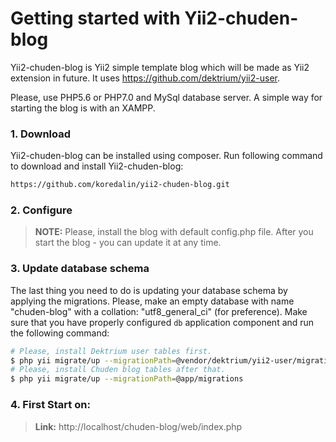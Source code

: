 # Getting started with Yii2-chuden-blog
Yii2-chuden-blog is Yii2 simple template blog which will be made as Yii2 extension in future. It uses https://github.com/dektrium/yii2-user.

Please, use PHP5.6 or PHP7.0 and MySql database server.
A simple way for starting the blog is with an XAMPP.

### 1. Download
Yii2-chuden-blog can be installed using composer. Run following command to download and
install Yii2-chuden-blog:

```bash
https://github.com/koredalin/yii2-chuden-blog.git
```

### 2. Configure
> **NOTE:** Please, install the blog with default config.php file.
After you start the blog - you can update it at any time.

### 3. Update database schema
The last thing you need to do is updating your database schema by applying the
migrations. Please, make an empty database with name "chuden-blog" with a collation: "utf8_general_ci" (for preference). Make sure that you have properly configured `db` application component
and run the following command:

```bash
# Please, install Dektrium user tables first.
$ php yii migrate/up --migrationPath=@vendor/dektrium/yii2-user/migrations
# Please, install Chuden blog tables after that.
$ php yii migrate/up --migrationPath=@app/migrations
```

### 4. First Start on:
> **Link:** http://localhost/chuden-blog/web/index.php
